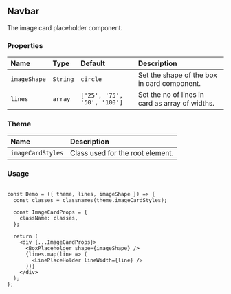 ## Navbar

The image card placeholder component.

### Properties

| Name         | Type     | Default                     | Description                                     |
| :----------- | :------- | :-------------------------- | :---------------------------------------------- |
| `imageShape` | `String` | `circle`                    | Set the shape of the box in card component.     |
| `lines`      | `array`  | `['25', '75', '50', '100']` | Set the no of lines in card as array of widths. |

### Theme

| Name              | Description                      |
| :---------------- | :------------------------------- |
| `imageCardStyles` | Class used for the root element. |

### Usage

```

const Demo = ({ theme, lines, imageShape }) => {
  const classes = classnames(theme.imageCardStyles);

  const ImageCardProps = {
    className: classes,
  };

  return (
    <div {...ImageCardProps}>
      <BoxPlaceholder shape={imageShape} />
      {lines.map(line => (
        <LinePlaceHolder lineWidth={line} />
      ))}
    </div>
  );
};
```
